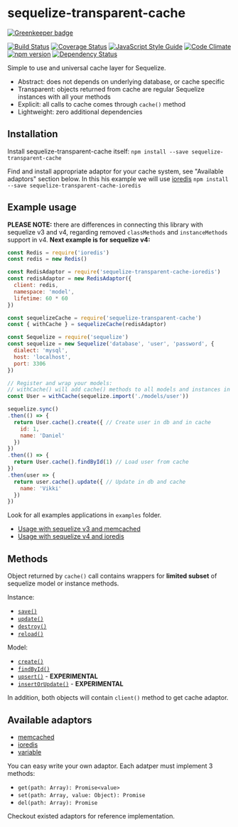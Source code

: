 # sequelize-transparent-cache

[![Greenkeeper badge](https://badges.greenkeeper.io/DanielHreben/sequelize-transparent-cache.svg)](https://greenkeeper.io/)

[![Build Status](https://travis-ci.org/DanielHreben/sequelize-transparent-cache.svg?branch=master)](https://travis-ci.org/DanielHreben/sequelize-transparent-cache)
[![Coverage Status](https://codecov.io/gh/DanielHreben/sequelize-transparent-cache/branch/master/graph/badge.svg)](https://codecov.io/gh/DanielHreben/sequelize-transparent-cache)
[![JavaScript Style Guide](https://img.shields.io/badge/code_style-standard-brightgreen.svg)](https://standardjs.com)
[![Code Climate](https://codeclimate.com/github/DanielHreben/sequelize-transparent-cache/badges/gpa.svg)](https://codeclimate.com/github/DanielHreben/sequelize-transparent-cache)
[![npm version](https://badge.fury.io/js/sequelize-transparent-cache.svg)](https://badge.fury.io/js/sequelize-transparent-cache)
[![Dependency Status](https://david-dm.org/DanielHreben/sequelize-transparent-cache.svg)](https://www.versioneye.com/user/projects/5922c858da94de003b9f63af)

Simple to use and universal cache layer for Sequelize.
* Abstract: does not depends on underlying database, or cache specific
* Transparent: objects returned from cache are regular Sequelize instances with all your methods
* Explicit: all calls to cache comes through `cache()` method
* Lightweight: zero additional dependencies

## Installation

Install sequelize-transparent-cache itself:
```npm install --save sequelize-transparent-cache```

Find and install appropriate adaptor for your cache system, see "Available adaptors" section below.
In this his example we will use [ioredis](https://www.npmjs.com/package/ioredis)
```npm install --save sequelize-transparent-cache-ioredis```

## Example usage
**PLEASE NOTE:** there are differences in connecting this library with sequelize v3 and v4, regarding removed `classMethods` and `instanceMethods` support in v4.
**Next example is for sequelize v4:**

```javascript
const Redis = require('ioredis')
const redis = new Redis()

const RedisAdaptor = require('sequelize-transparent-cache-ioredis')
const redisAdaptor = new RedisAdaptor({
  client: redis,
  namespace: 'model',
  lifetime: 60 * 60
})

const sequelizeCache = require('sequelize-transparent-cache')
const { withCache } = sequelizeCache(redisAdaptor)

const Sequelize = require('sequelize')
const sequelize = new Sequelize('database', 'user', 'password', {
  dialect: 'mysql',
  host: 'localhost',
  port: 3306
})

// Register and wrap your models:
// withCache() will add cache() methods to all models and instances in sequelize v4
const User = withCache(sequelize.import('./models/user'))

sequelize.sync()
.then(() => {
  return User.cache().create({ // Create user in db and in cache
    id: 1,
    name: 'Daniel'
  })
})
.then(() => {
  return User.cache().findById(1) // Load user from cache
})
.then(user => {
  return user.cache().update({ // Update in db and cache
    name: 'Vikki'
  })
})

```

Look for all examples applications in `examples` folder.
* [Usage with sequelize v3 and memcached](https://github.com/DanielHreben/sequelize-transparent-cache/blob/master/examples/sequelize-v3-memcached)
* [Usage with sequelize v4 and ioredis](https://github.com/DanielHreben/sequelize-transparent-cache/blob/master/examples/sequelize-v4-redis)


## Methods

Object returned by `cache()` call contains wrappers for **limited subset** of sequelize model or instance methods.

Instance:
  * [`save()`](http://docs.sequelizejs.com/class/lib/model.js~Model.html#instance-method-save)
  * [`update()`](http://docs.sequelizejs.com/class/lib/model.js~Model.html#static-method-update)
  * [`destroy()`](http://docs.sequelizejs.com/class/lib/model.js~Model.html#instance-method-destroy)
  * [`reload()`](http://docs.sequelizejs.com/class/lib/model.js~Model.html#instance-method-reload)

Model:
  * [`create()`](http://docs.sequelizejs.com/class/lib/model.js~Model.html#static-method-create)
  * [`findById()`](http://docs.sequelizejs.com/class/lib/model.js~Model.html#static-method-findById)
  * [`upsert()`](http://docs.sequelizejs.com/class/lib/model.js~Model.html#static-method-upsert) - **EXPERIMENTAL**
  * [`insertOrUpdate()`](http://docs.sequelizejs.com/class/lib/model.js~Model.html#static-method-upsert) - **EXPERIMENTAL**

In addition, both objects will contain `client()` method to get cache adaptor.

## Available adaptors

* [memcached](https://www.npmjs.com/package/sequelize-transparent-cache-memcached)
* [ioredis](https://www.npmjs.com/package/sequelize-transparent-cache-ioredis)
* [variable](https://www.npmjs.com/package/sequelize-transparent-cache-variable)

You can easy write your own adaptor. Each adatper must implement 3 methods:

* `get(path: Array): Promise<value>`
* `set(path: Array, value: Object): Promise`
* `del(path: Array): Promise`

Checkout existed adaptors for reference implementation.
